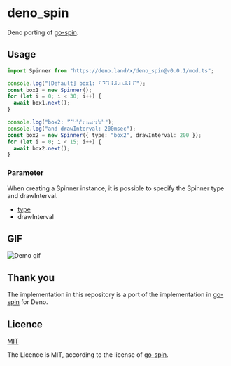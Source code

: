 # deno_spin

Deno porting of [go-spin](https://github.com/tj/go-spin).

## Usage

```typescript
import Spinner from "https://deno.land/x/deno_spin@v0.0.1/mod.ts";

console.log("[Default] box1: ⠋⠙⠹⠸⠼⠴⠦⠧⠇⠏");
const box1 = new Spinner();
for (let i = 0; i < 30; i++) {
  await box1.next();
}

console.log("box2: ⠋⠙⠚⠞⠖⠦⠴⠲⠳⠓");
console.log("and drawInterval: 200msec");
const box2 = new Spinner({ type: "box2", drawInterval: 200 });
for (let i = 0; i < 15; i++) {
  await box2.next();
}
```

### Parameter

When creating a Spinner instance, it is possible to specify the Spinner type and
drawInterval.

- [type](https://github.com/shinshin86/deno_spin/blob/main/mod.ts#L1)
- drawInterval

## GIF

![Demo gif](https://user-images.githubusercontent.com/8216064/144514238-cac872db-f876-46d8-a889-b7a0a09f7ff8.gif)

## Thank you

The implementation in this repository is a port of the implementation in
[go-spin](https://github.com/tj/go-spin) for Deno.

## Licence

[MIT](https://github.com/shinshin86/deno_spin/blob/main/LICENSE)

The Licence is MIT, according to the license of
[go-spin](https://github.com/tj/go-spin).
